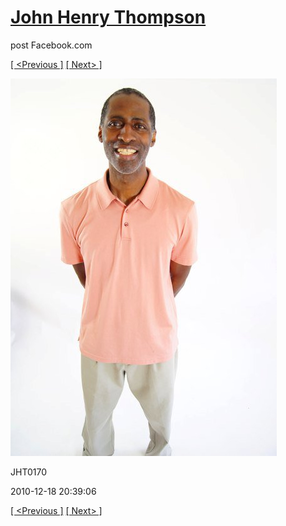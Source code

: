 # [John Henry Thompson](../README.md)
post Facebook.com

[[ <Previous ]](2010-12-18-13.md) [[ Next> ]](2010-12-18-15.md)

[![](../media/2010-12-18/Fam-2010-JHT0170.jpg)](../README.md)

JHT0170

2010-12-18 20:39:06

[[ <Previous ]](2010-12-18-13.md) [[ Next> ]](2010-12-18-15.md)